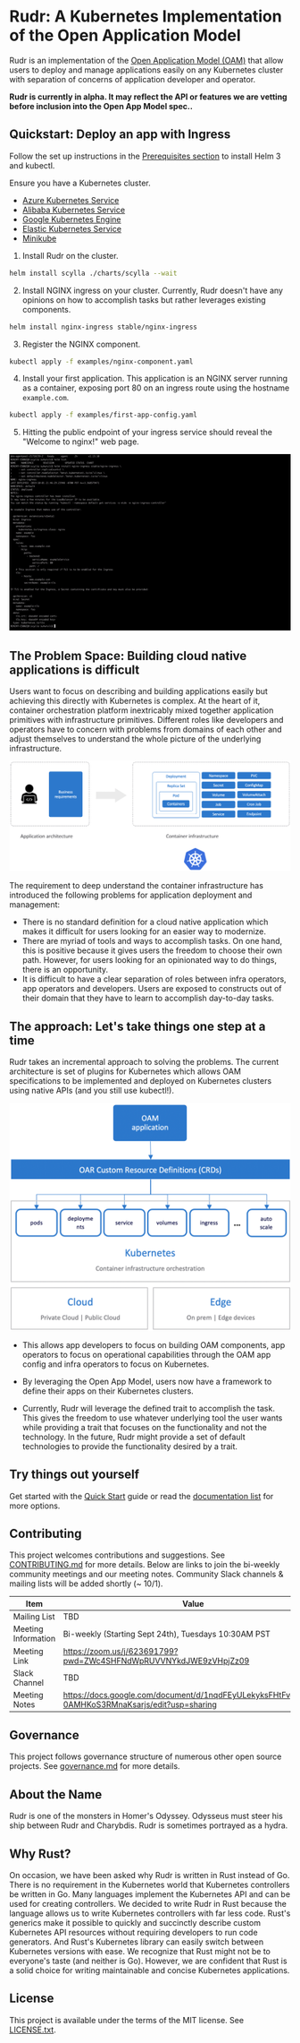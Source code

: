 # Rudr: A Kubernetes Implementation of the Open Application Model

Rudr is an implementation of the [Open Application Model (OAM)](https://github.com/microsoft/hydra-spec) that allow users to deploy and manage applications easily on any Kubernetes cluster with separation of concerns of application developer and operator.

**Rudr is currently in alpha. It may reflect the API or features we are vetting before inclusion into the Open App Model spec..**

## Quickstart: Deploy an app with Ingress

Follow the set up instructions in the [Prerequisites section](./docs/setup/install.md) to install Helm 3 and kubectl.

Ensure you have a Kubernetes cluster.
- [Azure Kubernetes Service](https://docs.microsoft.com/en-us/azure/aks/kubernetes-walkthrough)
- [Alibaba Kubernetes Service](https://www.alibabacloud.com/zh/product/kubernetes)
- [Google Kubernetes Engine](https://cloud.google.com/kubernetes-engine/docs/quickstart)
- [Elastic Kubernetes  Service](https://aws.amazon.com/quickstart/architecture/amazon-eks/)
- [Minikube](https://kubernetes.io/docs/setup/learning-environment/minikube/)

1. Install Rudr on the cluster.

```bash
helm install scylla ./charts/scylla --wait
```

2. Install NGINX ingress on your cluster. Currently, Rudr doesn't have any opinions on how to accomplish tasks but rather leverages existing components.

```bash
helm install nginx-ingress stable/nginx-ingress
```

3. Register the NGINX component.

```bash
kubectl apply -f examples/nginx-component.yaml
```

4. Install your first application. This application is an NGINX server running as a container, exposing port 80 on an ingress route using the hostname `example.com`.

```bash
kubectl apply -f examples/first-app-config.yaml
```

5. Hitting the public endpoint of your ingress service should reveal the "Welcome to nginx!" web page.


![Alt Text](./docs/media/readme.gif)

## The Problem Space: Building cloud native applications is difficult

Users want to focus on describing and building applications easily but achieving this directly with Kubernetes is complex. At the heart of it, container orchestration platform inextricably mixed together application primitives with infrastructure primitives. Different roles like developers and operators have to concern with problems from domains of each other and adjust themselves to understand the whole picture of the underlying infrastructure.

![K8s is hard](./docs/media/k8s_application_complexities.png)

The requirement to deep understand the container infrastructure has introduced the following problems for application deployment and management:

- There is no standard definition for a cloud native application which makes it difficult for users looking for an easier way to modernize.
- There are myriad of tools and ways to accomplish tasks. On one hand, this is positive because it gives users the freedom to choose their own path. However, for users looking for an opinionated way to do things, there is an opportunity.
- It is difficult to have a clear separation of roles between infra operators, app operators and developers. Users are exposed to constructs out of their domain that they have to learn to accomplish day-to-day tasks.

## The approach: Let's take things one step at a time

Rudr takes an incremental approach to solving the problems. The current architecture is set of plugins for Kubernetes which allows OAM specifications to be implemented and deployed on Kubernetes clusters using native APIs (and you still use kubectl!).

![oar arch](./docs/media/how_oar_works.png)

- This allows app developers to focus on building OAM components, app operators to focus on operational capabilities through the OAM app config and infra operators to focus on Kubernetes.

- By leveraging the Open App Model, users now have a framework to define their apps on their Kubernetes clusters.

- Currently, Rudr will leverage the defined trait to accomplish the task. This gives the freedom to use whatever underlying tool the user wants while providing a trait that focuses on the functionality and not the technology. In the future, Rudr might provide a set of default technologies to provide the functionality desired by a trait.

## Try things out yourself

Get started with the [Quick Start](./docs/quickstart/quickstart.md) guide or read the [documentation list](./docs/README.md) for more options.

## Contributing

This project welcomes contributions and suggestions. See [CONTRIBUTING.md](CONTRIBUTING.md) for more details. Below are links to join the bi-weekly community meetings and our meeting notes. Community Slack channels & mailing lists will be added shortly (~ 10/1).

| Item        | Value  |
|---------------------|---|
| Mailing List | TBD |
| Meeting Information | Bi-weekly (Starting Sept 24th), Tuesdays 10:30AM PST  |
| Meeting Link | https://zoom.us/j/623691799?pwd=ZWc4SHFNdWpRUVVNYkdJWE9zVHpjZz09   |
| Slack Channel       | TBD  |
| Meeting Notes       | https://docs.google.com/document/d/1nqdFEyULekyksFHtFvgvFAYE-0AMHKoS3RMnaKsarjs/edit?usp=sharing |

## Governance

This project follows governance structure of numerous other open source projects. See [governance.md](governance.md) for more details.

## About the Name

Rudr is one of the monsters in Homer's Odyssey. Odysseus must steer his ship between Rudr and Charybdis. Rudr is sometimes portrayed as a hydra.

## Why Rust?

On occasion, we have been asked why Rudr is written in Rust instead of Go. There is no requirement in the Kubernetes world that Kubernetes controllers be written in Go. Many languages implement the Kubernetes API and can be used for creating controllers. We decided to write Rudr in Rust because the language allows us to write Kubernetes controllers with far less code. Rust's generics make it possible to quickly and succinctly describe custom Kubernetes API resources without requiring developers to run code generators. And Rust's Kubernetes library can easily switch between Kubernetes versions with ease. We recognize that Rust might not be to everyone's taste (and neither is Go). However, we are confident that Rust is a solid choice for writing maintainable and concise Kubernetes applications.

## License

This project is available under the terms of the MIT license. See [LICENSE.txt](LICENSE.txt).
